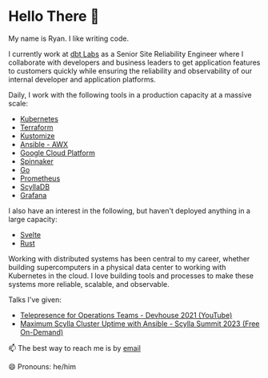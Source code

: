 # Hello There 👋

My name is Ryan. I like writing code.

I currently work at [dbt Labs](https://getdbt.com) as a Senior Site Reliability Engineer where I collaborate with developers and business leaders to get application features to customers quickly while ensuring the reliability and observability of our internal developer and application platforms.

Daily, I work with the following tools in a production capacity at a massive scale:

* [Kubernetes](https://kubernetes.io)
* [Terraform](https://terraform.io)
* [Kustomize](https://kustomize.io)
* [Ansible - AWX](https://github.com/ansible/awx)
* [Google Cloud Platform](https://cloud.google.com/)
* [Spinnaker](https://spinnaker.io)
* [Go](https://go.dev)
* [Prometheus](https://prometheus.io)
* [ScyllaDB](https://scylladb.com)
* [Grafana](https://grafana.com)

I also have an interest in the following, but haven't deployed anything in a large capacity:

* [Svelte](https://svelte.dev/)
* [Rust](https://www.rust-lang.org/)

Working with distributed systems has been central to my career, whether building supercomputers in a physical data center to working with Kubernetes in the cloud. I love building tools and processes to make these systems more reliable, scalable, and observable. 

Talks I've given:

* [Telepresence for Operations Teams - Devhouse 2021 (YouTube)](https://www.youtube.com/watch?v=VQvJIP0zsqY)
* [Maximum Scylla Cluster Uptime with Ansible - Scylla Summit 2023 (Free On-Demand)](https://www.scylladb.com/presentations/maximum-uptime-cluster-orchestration-with-ansible/)

📫 The best way to reach me is by [email](mailto:nazufel@proton.me)

😄 Pronouns: he/him
